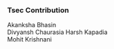 ### Tsec Contribution 
Akanksha Bhasin<br>
Divyansh Chaurasia
 Harsh Kapadia <br/>
Mohit Krishnani <br/>
